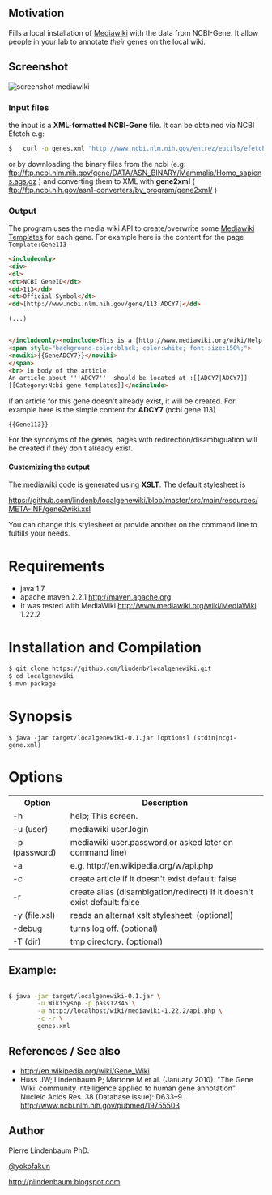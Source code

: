 ## Motivation

Fills a local installation of [Mediawiki](http://www.mediawiki.org/wiki/MediaWiki) with the data from NCBI-Gene. It allow people in your lab to annotate *their* genes on the local wiki.


## Screenshot

![screenshot mediawiki](https://raw.github.com/lindenb/localgenewiki/master/doc/screenshot01.jpg)



### Input files
the input is a **XML-formatted** **NCBI-Gene** file. It can be obtained via NCBI Efetch e.g:

```bash
$ 	curl -o genes.xml "http://www.ncbi.nlm.nih.gov/entrez/eutils/efetch.fcgi?db=gene&id=111,112,113,114,115&rettype=xml"
```

or by downloading the binary files from the ncbi  (e.g: ftp://ftp.ncbi.nlm.nih.gov/gene/DATA/ASN_BINARY/Mammalia/Homo_sapiens.ags.gz ) and converting them to XML with **gene2xml** ( ftp://ftp.ncbi.nih.gov/asn1-converters/by_program/gene2xml/ )


### Output

The program uses the media wiki API to create/overwrite some [Mediawiki Templates](http://www.mediawiki.org/wiki/Help:Templates) for each gene. For example here is the content for the page `Template:Gene113`

```html
<includeonly>
<div>
<dl>
<dt>NCBI GeneID</dt>
<dd>113</dd>
<dt>Official Symbol</dt>
<dd>[http://www.ncbi.nlm.nih.gov/gene/113 ADCY7]</dd>

(...)


</includeonly><noinclude>This is a [http://www.mediawiki.org/wiki/Help:Templates template] for the NCBI gene '''ADCY7''' ID.113. To use this template insert <br>
<span style="background-color:black; color:white; font-size:150%;">
<nowiki>{{GeneADCY7}}</nowiki>
</span>
<br> in body of the article.
An article about '''ADCY7''' should be located at :[[ADCY7|ADCY7]]
[[Category:Ncbi gene templates]]</noinclude>
```
If an article for this gene doesn't already exist, it will be created. For example here is the simple content for **ADCY7** (ncbi gene 113)
```
{{Gene113}}
```

For the synonyms of the genes, pages with redirection/disambiguation will be created if they don't already exist.

#### Customizing the output

The mediawiki code is generated using **XSLT**. The default stylesheet is 

https://github.com/lindenb/localgenewiki/blob/master/src/main/resources/META-INF/gene2wiki.xsl 

You can change this stylesheet or provide another on the command line to fulfills your needs.


# Requirements

* java 1.7
* apache maven 2.2.1 http://maven.apache.org
* It was tested with MediaWiki http://www.mediawiki.org/wiki/MediaWiki 1.22.2

# Installation and Compilation

```bash
$ git clone https://github.com/lindenb/localgenewiki.git
$ cd localgenewiki
$ mvn package
```

# Synopsis

```
$ java -jar target/localgenewiki-0.1.jar [options] (stdin|ncgi-gene.xml)
```
# Options

<table>
<tr><th>Option</th><th>Description</th></tr>
<tr><td>-h</td><td> help; This screen.</td></tr>
<tr><td>-u (user)</td><td>mediawiki user.login</td></tr>
<tr><td>-p (password)</td><td>mediawiki user.password,or asked later on command line)</td></tr>
<tr><td>-a </td><td><api.url> e.g. http://en.wikipedia.org/w/api.php</td></tr>
<tr><td>-c </td><td>create article if it doesn't exist default: false</td></tr>
<tr><td>-r </td><td>create alias (disambigation/redirect) if it doesn't exist default: false</td></tr>
<tr><td>-y (file.xsl) </td><td> reads an alternat xslt stylesheet. (optional)</td></tr>
<tr><td>-debug</td><td>turns log off. (optional)</td></tr>
<tr><td>-T (dir)</td><td>tmp directory. (optional)</td></tr>
</table>

## Example:

```bash

$ java -jar target/localgenewiki-0.1.jar \
		-u WikiSysop -p pass12345 \
		-a http://localhost/wiki/mediawiki-1.22.2/api.php \
		-c -r \
		genes.xml

```


## References / See also

* http://en.wikipedia.org/wiki/Gene_Wiki
* Huss JW; Lindenbaum P; Martone M et al. (January 2010). "The Gene Wiki: community intelligence applied to human gene annotation". Nucleic Acids Res. 38 (Database issue): D633–9. http://www.ncbi.nlm.nih.gov/pubmed/19755503



## Author

Pierre Lindenbaum PhD.

[@yokofakun](https://twitter.com/yokofakun)

http://plindenbaum.blogspot.com

